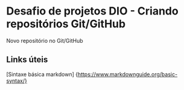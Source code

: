 # Desafio de projetos DIO - Criando repositórios Git/GitHub
Novo repositório no Git/GitHub

## Links úteis
[Sintaxe básica markdown] {https://www.markdownguide.org/basic-syntax/}

